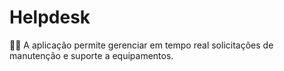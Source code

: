 # Helpdesk
📱🧰 A aplicação permite gerenciar em tempo real solicitações de manutenção e suporte a equipamentos.
